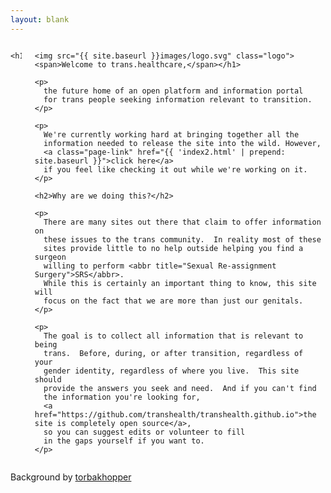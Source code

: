 ```yaml
---
layout: blank
---
```


<div class="construction heroine">
  <div class="content row small-12 columns">
    
    <h1>
<!--
    <span class="site-logo">
      <i></i><i></i><i></i>
    </span>
-->
    <img src="{{ site.baseurl }}images/logo.svg" class="logo">
    <span>Welcome to trans.healthcare,</span></h1>

    <p>
      the future home of an open platform and information portal
      for trans people seeking information relevant to transition.
    </p>

    <p>
      We're currently working hard at bringing together all the
      information needed to release the site into the wild. However,
      <a class="page-link" href="{{ 'index2.html' | prepend: site.baseurl }}">click here</a>
      if you feel like checking it out while we're working on it.
    </p>

    <h2>Why are we doing this?</h2>

    <p>
      There are many sites out there that claim to offer information on
      these issues to the trans community.  In reality most of these
      sites provide little to no help outside helping you find a surgeon
      willing to perform <abbr title="Sexual Re-assignment Surgery">SRS</abbr>.
      While this is certainly an important thing to know, this site will
      focus on the fact that we are more than just our genitals.
    </p>

    <p>
      The goal is to collect all information that is relevant to being 
      trans.  Before, during, or after transition, regardless of your
      gender identity, regardless of where you live.  This site should
      provide the answers you seek and need.  And if you can't find 
      the information you're looking for, 
      <a href="https://github.com/transhealth/transhealth.github.io">the site is completely open source</a>, 
      so you can suggest edits or volunteer to fill
      in the gaps yourself if you want to.
    </p>

  </div>
  <div class="row small-12 columns">
    <p class="text-right">Background by <a href="https://www.flickr.com/photos/gazeronly/14511581936/">torbakhopper</a></p>
  </div>
</div>
